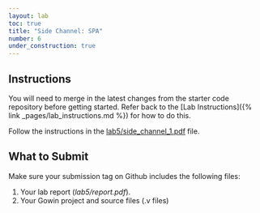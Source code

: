 ```yaml
---
layout: lab
toc: true
title: "Side Channel: SPA"
number: 6
under_construction: true
---
```


## Instructions

You will need to merge in the latest changes from the starter code repository before getting started.  Refer back to the [Lab Instructions]({% link _pages/lab_instructions.md %}) for how to do this.

Follow the instructions in the [lab5/side_channel_1.pdf](https://github.com/byu-cpe/ecen522r_security_student/blob/main/lab5/side_channel_1.pdf) file.

## What to Submit

Make sure your submission tag on Github includes the following files:
1. Your lab report (*lab5/report.pdf*).
1. Your Gowin project and source files (.v files)
